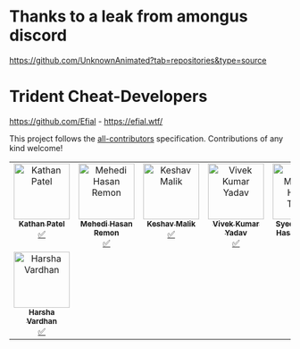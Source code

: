 # Thanks to a leak from amongus discord
https://github.com/UnknownAnimated?tab=repositories&type=source


# Trident Cheat-Developers
https://github.com/Efial - https://efial.wtf/

<!-- ALL-CONTRIBUTORS-LIST:START - Do not remove or modify this section -->
<!-- prettier-ignore-start -->
<!-- markdownlint-disable -->
<table>
  <tbody>
    <tr>
      <td align="center" valign="top" width="14.28%"><a href="https://github.com/KathanP19"><img src="https://avatars2.githubusercontent.com/u/33719912?v=4?s=100" width="100px;" alt="Kathan Patel"/><br /><sub><b>Kathan Patel</b></sub></a><br /><a href="#tutorial-KathanP19" title="Tutorials">✅</a></td>
      <td align="center" valign="top" width="14.28%"><a href="https://github.com/remonsec"><img src="https://avatars2.githubusercontent.com/u/54717234?v=4?s=100" width="100px;" alt="Mehedi Hasan Remon"/><br /><sub><b>Mehedi Hasan Remon</b></sub></a><br /><a href="#tutorial-remonsec" title="Tutorials">✅</a></td>
      <td align="center" valign="top" width="14.28%"><a href="https://www.theinfosecguy.me"><img src="https://avatars3.githubusercontent.com/u/33570148?v=4?s=100" width="100px;" alt="Keshav Malik"/><br /><sub><b>Keshav Malik</b></sub></a><br /><a href="#tutorial-theinfosecguy" title="Tutorials">✅</a></td>
      <td align="center" valign="top" width="14.28%"><a href="https://0xd3vil.github.io/"><img src="https://avatars3.githubusercontent.com/u/32324065?v=4?s=100" width="100px;" alt="Vivek Kumar Yadav"/><br /><sub><b>Vivek Kumar Yadav</b></sub></a><br /><a href="#tutorial-0xd3vil" title="Tutorials">✅</a></td>
      <td align="center" valign="top" width="14.28%"><a href="https://twitter.com/smhtahsin33"><img src="https://avatars0.githubusercontent.com/u/60981314?v=4?s=100" width="100px;" alt="Syed Mushfik Hasan Tahsin"/><br /><sub><b>Syed Mushfik Hasan Tahsin</b></sub></a><br /><a href="#tutorial-SMHTahsin33" title="Tutorials">✅</a></td>
      <td align="center" valign="top" width="14.28%"><a href="https://github.com/Virdoexhunter"><img src="https://avatars1.githubusercontent.com/u/68891432?v=4?s=100" width="100px;" alt="Deepak Dhiman"/><br /><sub><b>Deepak Dhiman</b></sub></a><br /><a href="#tutorial-Virdoexhunter" title="Tutorials">✅</a></td>
      <td align="center" valign="top" width="14.28%"><a href="https://github.com/maverickNerd"><img src="https://avatars3.githubusercontent.com/u/49231687?v=4?s=100" width="100px;" alt="maverickNerd"/><br /><sub><b>maverickNerd</b></sub></a><br /><a href="#tutorial-maverickNerd" title="Tutorials">✅</a></td>
    </tr>
    <tr>
      <td align="center" valign="top" width="14.28%"><a href="http://harsha.ambati05@gmail.com"><img src="https://avatars3.githubusercontent.com/u/47480010?v=4?s=100" width="100px;" alt="Harsha Vardhan"/><br /><sub><b>Harsha Vardhan</b></sub></a><br /><a href="#tutorial-Harsha-Ambati" title="Tutorials">✅</a></td>


<!-- markdownlint-restore -->
<!-- prettier-ignore-end -->

<!-- ALL-CONTRIBUTORS-LIST:END -->

This project follows the [all-contributors](https://github.com/all-contributors/all-contributors) specification. Contributions of any kind welcome!

